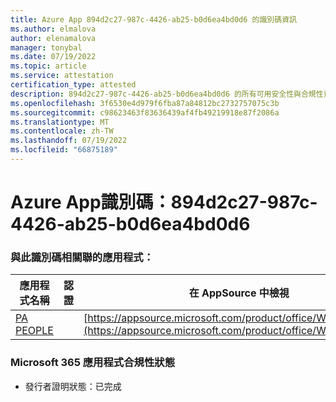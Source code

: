```yaml
---
title: Azure App 894d2c27-987c-4426-ab25-b0d6ea4bd0d6 的識別碼資訊
ms.author: elmalova
author: elenamalova
manager: tonybal
ms.date: 07/19/2022
ms.topic: article
ms.service: attestation
certification_type: attested
description: 894d2c27-987c-4426-ab25-b0d6ea4bd0d6 的所有可用安全性與合規性資訊。
ms.openlocfilehash: 3f6530e4d979f6fba87a84812bc2732757075c3b
ms.sourcegitcommit: c98623463f83636439af4fb49219918e87f2086a
ms.translationtype: MT
ms.contentlocale: zh-TW
ms.lasthandoff: 07/19/2022
ms.locfileid: "66875189"
---
```

# <a name="azure-app-id-894d2c27-987c-4426-ab25-b0d6ea4bd0d6"></a>Azure App識別碼：894d2c27-987c-4426-ab25-b0d6ea4bd0d6


### <a name="apps-associated-with-this-id"></a>與此識別碼相關聯的應用程式：
| **應用程式名稱** | **認證** | **在 AppSource 中檢視** |
|--------------|---------------|-----------------------|
| [PA PEOPLE](../forward/WA200002948.md) |  | [https://appsource.microsoft.com/product/office/WA200002948](https://appsource.microsoft.com/product/office/WA200002948) |

### <a name="microsoft-365-app-compliance-status"></a>Microsoft 365 應用程式合規性狀態
- 發行者證明狀態：已完成
